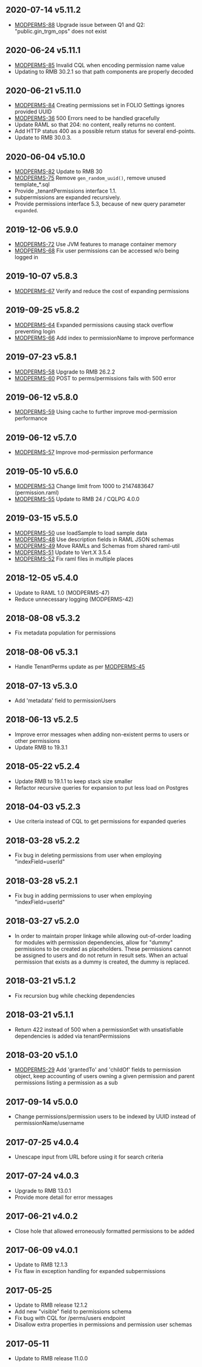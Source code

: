 ## 2020-07-14 v5.11.2

 * [MODPERMS-88](https://issues.folio.org/browse/MODPERMS-88) Upgrade issue between Q1 and Q2: "public.gin_trgm_ops" does not exist

## 2020-06-24 v5.11.1

 * [MODPERMS-85](https://issues.folio.org/browse/MODPERMS-85) Invalid CQL when encoding permission name value
 * Updating to RMB 30.2.1 so that path components are properly decoded

## 2020-06-21 v5.11.0

 * [MODPERMS-84](https://issues.folio.org/browse/MODPERMS-84) Creating permissions set in FOLIO Settings ignores provided UUID
 * [MODPERMS-36](https://issues.folio.org/browse/MODPERMS-36) 500 Errors need to be handled gracefully
 * Update RAML so that 204: no content, really returns no content.
 * Add HTTP status 400 as a possible return status for several end-points.
 * Update to RMB 30.0.3.

## 2020-06-04 v5.10.0

 * [MODPERMS-82](https://issues.folio.org/browse/MODPERMS-82) Update to RMB 30
 * [MODPERMS-75](https://issues.folio.org/browse/MODPERMS-75) Remove `gen_random_uuid()`, remove unused template_*.sql
 * Provide _tenantPermissions interface 1.1.
 * subpermissions are expanded recursively.
 * Provide permissions interface 5.3, because of new query parameter `expanded`.

## 2019-12-06 v5.9.0

 * [MODPERMS-72](https://issues.folio.org/browse/MODPERMS-72) Use JVM features to manage container memory
 * [MODPERMS-68](https://issues.folio.org/browse/MODPERMS-68) Fix user permissions can be accessed w/o being logged in

## 2019-10-07 v5.8.3

 * [MODPERMS-67](https://issues.folio.org/browse/MODPERMS-67) Verify and reduce the cost of expanding permissions

## 2019-09-25 v5.8.2

 * [MODPERMS-64](https://issues.folio.org/browse/MODPERMS-64) Expanded permissions causing stack overflow preventing login
 * [MODPERMS-66](https://issues.folio.org/browse/MODPERMS-66) Add index to permissionName to improve performance

## 2019-07-23 v5.8.1

 * [MODPERMS-58](https://issues.folio.org/browse/MODPERMS-58) Upgrade to RMB 26.2.2
 * [MODPERMS-60](https://issues.folio.org/browse/MODPERMS-60) POST to perms/permissions fails with 500 error

## 2019-06-12 v5.8.0
 * [MODPERMS-59](https://issues.folio.org/browse/MODPERMS-59) Using cache to further improve mod-permission performance

## 2019-06-12 v5.7.0
 * [MODPERMS-57](https://issues.folio.org/browse/MODPERMS-57) Improve mod-permission performance

## 2019-05-10 v5.6.0
 * [MODPERMS-53](https://issues.folio.org/browse/MODPERMS-53) Change limit from 1000 to 2147483647 (permission.raml)
 * [MODPERMS-55](https://issues.folio.org/browse/MODPERMS-55) Update to RMB 24 / CQLPG 4.0.0

## 2019-03-15 v5.5.0
 * [MODPERMS-50](https://issues.folio.org/browse/MODPERMS-50) use loadSample to load sample data
 * [MODPERMS-48](https://issues.folio.org/browse/MODPERMS-48) Use description fields in RAML JSON schemas
 * [MODPERMS-49](https://issues.folio.org/browse/MODPERMS-49) Move RAMLs and Schemas from shared raml-util
 * [MODPERMS-51](https://issues.folio.org/browse/MODPERMS-51) Update to Vert.X 3.5.4
 * [MODPERMS-52](https://issues.folio.org/browse/MODPERMS-52) Fix raml files in multiple places

## 2018-12-05 v5.4.0
 * Update to RAML 1.0 (MODPERMS-47)
 * Reduce unnecessary logging (MODPERMS-42)

## 2018-08-08 v5.3.2
 * Fix metadata population for permissions

## 2018-08-06 v5.3.1
 * Handle TenantPerms update as per [MODPERMS-45](https://issues.folio.org/browse/MODPERMS-45)

## 2018-07-13 v5.3.0
 * Add 'metadata' field to permissionUsers

## 2018-06-13 v5.2.5
 * Improve error messages when adding non-existent perms to users or other permissions
 * Update RMB to 19.3.1

## 2018-05-22 v5.2.4
 * Update RMB to 19.1.1 to keep stack size smaller
 * Refactor recursive queries for expansion to put less load on Postgres

## 2018-04-03 v5.2.3
 * Use criteria instead of CQL to get permissions for expanded queries

## 2018-03-28 v5.2.2
 * Fix bug in deleting permissions from user when employing "indexField=userId"

## 2018-03-28 v5.2.1
 * Fix bug in adding permissions to user when employing "indexField=userId"

## 2018-03-27 v5.2.0
 * In order to maintain proper linkage while allowing out-of-order loading for modules with permission dependencies, allow for "dummy" permissions to be created as placeholders. These permissions cannot be assigned to users and do not return in result sets. When an actual permission that exists as a dummy is created, the dummy is replaced.

## 2018-03-21 v5.1.2
 * Fix recursion bug while checking dependencies

## 2018-03-21 v5.1.1
 * Return 422 instead of 500 when a permissionSet with unsatisfiable dependencies is added via tenantPermissions

## 2018-03-20 v5.1.0
 * [MODPERMS-29](https://issues.folio.org/browse/MODPERMS-29) Add 'grantedTo' and 'childOf' fields to permission object, keep accounting of users owning a given permission and parent permissions listing a permission as a sub

## 2017-09-14 v5.0.0
 * Change permissions/permission users to be indexed by UUID instead of permissionName/username

## 2017-07-25 v4.0.4
 * Unescape input from URL before using it for search criteria

## 2017-07-24 v4.0.3
 * Upgrade to RMB 13.0.1
 * Provide more detail for error messages

## 2017-06-21 v4.0.2
 * Close hole that allowed erroneously formatted permissions to be added

## 2017-06-09 v4.0.1
 * Update to RMB 12.1.3
 * Fix flaw in exception handling for expanded subpermissions

## 2017-05-25
 * Update to RMB release 12.1.2
 * Add new "visible" field to permissions schema
 * Fix bug with CQL for /perms/users endpoint
 * Disallow extra properties in permissions and permission user schemas

## 2017-05-11
 * Update to RMB release 11.0.0

